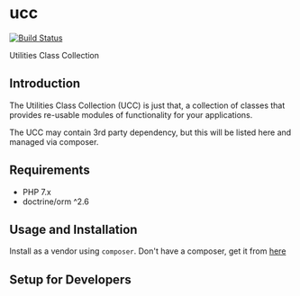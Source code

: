 # ucc

[![Build Status](https://travis-ci.org/electivegroup/ucc.svg?branch=master)](https://travis-ci.org/electivegroup/ucc)

Utilities Class Collection

## Introduction

The Utilities Class Collection (UCC) is just that, a collection of classes that provides re-usable modules of functionality for your applications.

The UCC may contain 3rd party dependency, but this will be listed here and managed via composer.

## Requirements
* PHP 7.x
* doctrine/orm ^2.6

## Usage and Installation

Install as a vendor using `composer`. Don't have a composer, get it from [here](https://getcomposer.org/)

## Setup for Developers
